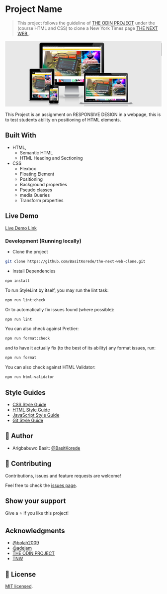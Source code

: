 # Project Name

> This project follows the guideline of [THE ODIN PROJECT](https://www.theodinproject.com/courses/html-and-css/lessons/grid) under the (course HTML and CSS) to clone a New York Times page [THE NEXT WEB ](https://www.theodinproject.com/courses/html-and-css/lessons/responsive-design).

![screenshot](./images/tnw-livedemo-img.png)

This Project is an assignment on RESPONSIVE DESIGN in a webpage, this is to test students ability on positioning of HTML elements.

## Built With

- HTML,
  - Semantic HTML
  - HTML Heading and Sectioning
- CSS
  - Flexbox
  - Floating Element
  - Positioning
  - Background properties
  - Pseudo classes
  - media Queries
  - Transform properties

## Live Demo

[Live Demo Link](https://basit-next-web-clone.netlify.app/)

### Development (Running locally)

- Clone the project

```bash
git clone https://github.com/BasitKorede/the-next-web-clone.git

```

- Install Dependencies

```bash
npm install
```

To run StyleLint by itself, you may run the lint task:

```bash
npm run lint:check
```

Or to automatically fix issues found (where possible):

```bash
npm run lint
```

You can also check against Prettier:

```bash
npm run format:check
```

and to have it actually fix (to the best of its ability) any format issues, run:

```bash
npm run format
```

You can also check against HTML Validator:

```bash
npm run html-validator
```

## Style Guides

- [CSS Style Guide](http://udacity.github.io/frontend-nanodegree-styleguide/css.html)
- [HTML Style Guide](http://udacity.github.io/frontend-nanodegree-styleguide/index.html)
- [JavaScript Style Guide](http://udacity.github.io/frontend-nanodegree-styleguide/javascript.html)
- [Git Style Guide](https://udacity.github.io/git-styleguide/)

## 👤 Author

- Arigbabuwo Basit: [@BasitKorede](https://github.com/BasitKorede)

## 🤝 Contributing

Contributions, issues and feature requests are welcome!

Feel free to check the [issues page](../../issues).

## Show your support

Give a ⭐️ if you like this project!

## Acknowledgments

- [@bolah2009](https://github.com/bolah2009)
- [@adejam](https://github.com/adejam)
- [THE ODIN PROJECT](https://www.theodinproject.com/courses/html-and-css/lessons/grid)
- [TNW](https://www.theodinproject.com/courses/html-and-css/lessons/responsive-design)

## 📝 License

[MIT licensed](./LICENSE).
